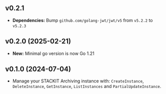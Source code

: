 ## v0.2.1
  - **Dependencies:** Bump `github.com/golang-jwt/jwt/v5` from `v5.2.2` to `v5.2.3`

## v0.2.0 (2025-02-21)
- **New:** Minimal go version is now Go 1.21

## v0.1.0 (2024-07-04)

- Manage your STACKIT Archiving instance with: `CreateInstance`, `DeleteInstance`, `GetInstance`, `ListInstances` and `PartialUpdateInstance`.
